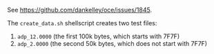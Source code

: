 See https://github.com/dankelley/oce/issues/1845.

The `create_data.sh` shellscript creates two test files:
1. `adp_12.0000` (the first 100k bytes, which starts with 7F7F)
2. `adp_2.0000` (the second 50k bytes, which does not start with 7F7F)

